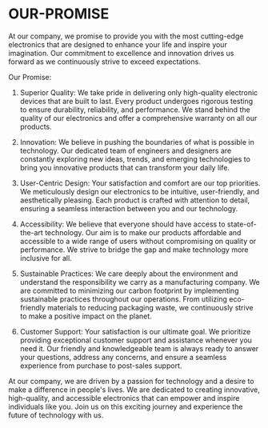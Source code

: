 # OUR-PROMISE
At our company, we promise to provide you with the most cutting-edge electronics that are designed to enhance your life and inspire your imagination. Our commitment to excellence and innovation drives us forward as we continuously strive to exceed expectations.

Our Promise:

1. Superior Quality: We take pride in delivering only high-quality electronic devices that are built to last. Every product undergoes rigorous testing to ensure durability, reliability, and performance. We stand behind the quality of our electronics and offer a comprehensive warranty on all our products.

2. Innovation: We believe in pushing the boundaries of what is possible in technology. Our dedicated team of engineers and designers are constantly exploring new ideas, trends, and emerging technologies to bring you innovative products that can transform your daily life.

3. User-Centric Design: Your satisfaction and comfort are our top priorities. We meticulously design our electronics to be intuitive, user-friendly, and aesthetically pleasing. Each product is crafted with attention to detail, ensuring a seamless interaction between you and our technology.

4. Accessibility: We believe that everyone should have access to state-of-the-art technology. Our aim is to make our products affordable and accessible to a wide range of users without compromising on quality or performance. We strive to bridge the gap and make technology more inclusive for all.

5. Sustainable Practices: We care deeply about the environment and understand the responsibility we carry as a manufacturing company. We are committed to minimizing our carbon footprint by implementing sustainable practices throughout our operations. From utilizing eco-friendly materials to reducing packaging waste, we continuously strive to make a positive impact on the planet.

6. Customer Support: Your satisfaction is our ultimate goal. We prioritize providing exceptional customer support and assistance whenever you need it. Our friendly and knowledgeable team is always ready to answer your questions, address any concerns, and ensure a seamless experience from purchase to post-sales support.

At our company, we are driven by a passion for technology and a desire to make a difference in people's lives. We are dedicated to creating innovative, high-quality, and accessible electronics that can empower and inspire individuals like you. Join us on this exciting journey and experience the future of technology with us.
